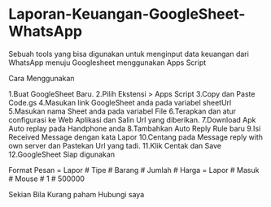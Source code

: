 # Laporan-Keuangan-GoogleSheet-WhatsApp

Sebuah tools yang bisa digunakan untuk menginput data keuangan dari WhatsApp menuju Googlesheet menggunakan Apps Script

Cara Menggunakan

1.Buat GoogleSheet Baru.
2.Pilih Ekstensi > Apps Script
3.Copy dan Paste Code.gs 
4.Masukan link GoogleSheet anda pada variabel sheetUrl
5.Masukan nama Sheet anda pada variabel File
6.Terapkan dan atur configurasi ke Web Aplikasi dan Salin Url yang diberikan.
7.Download Apk Auto replay pada Handphone anda
8.Tambahkan Auto Reply Rule baru 
9.Isi Received Message dengan kata Lapor
10.Centang pada Message reply with own server dan Pastekan Url yang tadi.
11.Klik Centak dan Save
12.GoogleSheet Siap digunakan


Format Pesan = Lapor # Tipe # Barang # Jumlah # Harga
             = Lapor # Masuk # Mouse # 1 # 500000
             
             
Sekian
Bila Kurang paham Hubungi saya
